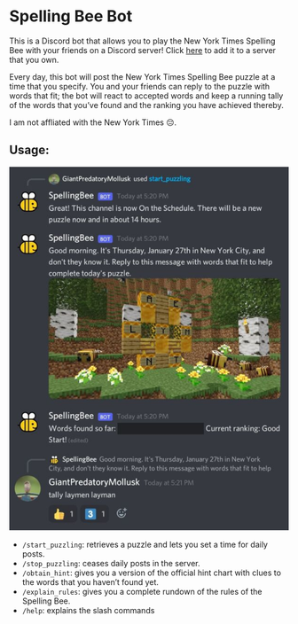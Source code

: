 # Spelling Bee Bot

This is a Discord bot that allows you to play the New York Times Spelling Bee with your friends on a Discord server! Click [here](https://discord.com/api/oauth2/authorize?client_id=936097636153425981&permissions=274877958208&scope=applications.commands%20bot) to add it to a server that you own.

Every day, this bot will post the New York Times Spelling Bee puzzle at a time that you specify. You and your friends can reply to the puzzle with words that fit; the bot will react to accepted words and keep a running tally of the words that you’ve found and the ranking you have achieved thereby.

I am not affliated with the New York Times 😔.

## Usage:
![Someone getting a post from the SpellingBee bot in their server and getting three words right](demo.jpg)

 - `/start_puzzling`: retrieves a puzzle and lets you set a time for daily posts.
 - `/stop_puzzling`: ceases daily posts in the server.
 - `/obtain_hint`: gives you a version of the official hint chart with clues to the words that you haven’t found yet.
 - `/explain_rules`: gives you a complete rundown of the rules of the Spelling Bee.
 - `/help`: explains the slash commands
